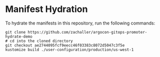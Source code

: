 # Manifest Hydration

To hydrate the manifests in this repository, run the following commands:

```shell
git clone https://github.com/zachaller/argocon-gitops-promoter-hydrate-demo
# cd into the cloned directory
git checkout ae2744095fcf9eecc46f03383c8072d5047c3f5e
kustomize build ./user-configuration/production/us-west-1
```
